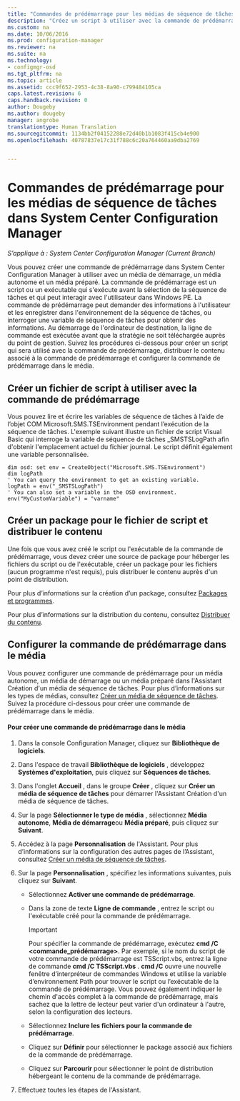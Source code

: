 ```yaml
---
title: "Commandes de prédémarrage pour les médias de séquence de tâches | Configuration Manager"
description: "Créez un script à utiliser avec la commande de prédémarrage, distribuez le contenu associé à la commande de prédémarrage et configurez la commande de prédémarrage dans le média."
ms.custom: na
ms.date: 10/06/2016
ms.prod: configuration-manager
ms.reviewer: na
ms.suite: na
ms.technology:
- configmgr-osd
ms.tgt_pltfrm: na
ms.topic: article
ms.assetid: ccc9f652-2953-4c38-8a90-c799484105ca
caps.latest.revision: 6
caps.handback.revision: 0
author: Dougeby
ms.author: dougeby
manager: angrobe
translationtype: Human Translation
ms.sourcegitcommit: 1134bb2f04152288e72d40b1b1083f415cb4e900
ms.openlocfilehash: 40787837e17c31f788c6c20a764460aa9dba2769


---
```

# <a name="prestart-commands-for-task-sequence-media-in-system-center-configuration-manager"></a>Commandes de prédémarrage pour les médias de séquence de tâches dans System Center Configuration Manager

*S’applique à : System Center Configuration Manager (Current Branch)*

Vous pouvez créer une commande de prédémarrage dans System Center Configuration Manager à utiliser avec un média de démarrage, un média autonome et un média préparé. La commande de prédémarrage est un script ou un exécutable qui s'exécute avant la sélection de la séquence de tâches et qui peut interagir avec l'utilisateur dans Windows PE. La commande de prédémarrage peut demander des informations à l'utilisateur et les enregistrer dans l'environnement de la séquence de tâches, ou interroger une variable de séquence de tâches pour obtenir des informations. Au démarrage de l'ordinateur de destination, la ligne de commande est exécutée avant que la stratégie ne soit téléchargée auprès du point de gestion. Suivez les procédures ci-dessous pour créer un script qui sera utilisé avec la commande de prédémarrage, distribuer le contenu associé à la commande de prédémarrage et configurer la commande de prédémarrage dans le média.  

## <a name="create-a-script-file-to-use-for-the-prestart-command"></a>Créer un fichier de script à utiliser avec la commande de prédémarrage  
 Vous pouvez lire et écrire les variables de séquence de tâches à l’aide de l’objet COM Microsoft.SMS.TSEnvironment pendant l’exécution de la séquence de tâches. L'exemple suivant illustre un fichier de script Visual Basic qui interroge la variable de séquence de tâches _SMSTSLogPath afin d'obtenir l'emplacement actuel du fichier journal. Le script définit également une variable personnalisée.  

```  
dim osd: set env = CreateObject("Microsoft.SMS.TSEnvironment")  
dim logPath  
' You can query the environment to get an existing variable.  
logPath = env("_SMSTSLogPath")  
' You can also set a variable in the OSD environment.  
env("MyCustomVariable") = "varname"  
```  

## <a name="create-a-package-for-the-script-file-and-distribute-the-content"></a>Créer un package pour le fichier de script et distribuer le contenu  
 Une fois que vous avez créé le script ou l'exécutable de la commande de prédémarrage, vous devez créer une source de package pour héberger les fichiers du script ou de l'exécutable, créer un package pour les fichiers (aucun programme n'est requis), puis distribuer le contenu auprès d'un point de distribution.  

 Pour plus d’informations sur la création d’un package, consultez [Packages et programmes](../../apps/deploy-use/packages-and-programs.md).  

 Pour plus d’informations sur la distribution du contenu, consultez [Distribuer du contenu](../../core/servers/deploy/configure/deploy-and-manage-content.md#bkmk_distribute).  

## <a name="configure-the-prestart-command-in-media"></a>Configurer la commande de prédémarrage dans le média  
 Vous pouvez configurer une commande de prédémarrage pour un média autonome, un média de démarrage ou un média préparé dans l'Assistant Création d'un média de séquence de tâches. Pour plus d’informations sur les types de médias, consultez [Créer un média de séquence de tâches](../deploy-use/create-task-sequence-media.md). Suivez la procédure ci-dessous pour créer une commande de prédémarrage dans le média.  

#### <a name="to-create-a-prestart-command-in-media"></a>Pour créer une commande de prédémarrage dans le média  

1.  Dans la console Configuration Manager, cliquez sur **Bibliothèque de logiciels**.  

2.  Dans l'espace de travail **Bibliothèque de logiciels** , développez **Systèmes d'exploitation**, puis cliquez sur **Séquences de tâches**.  

3.  Dans l'onglet **Accueil** , dans le groupe **Créer** , cliquez sur **Créer un média de séquence de tâches** pour démarrer l'Assistant Création d'un média de séquence de tâches.  

4.  Sur la page **Sélectionner le type de média** , sélectionnez **Média autonome**, **Média de démarrage**ou **Média préparé**, puis cliquez sur **Suivant**.  

5.  Accédez à la page **Personnalisation** de l'Assistant. Pour plus d’informations sur la configuration des autres pages de l’Assistant, consultez [Créer un média de séquence de tâches](../deploy-use/create-task-sequence-media.md).  

6.  Sur la page **Personnalisation** , spécifiez les informations suivantes, puis cliquez sur **Suivant**.  

    -   Sélectionnez **Activer une commande de prédémarrage**.  

    -   Dans la zone de texte **Ligne de commande** , entrez le script ou l'exécutable créé pour la commande de prédémarrage.  

        > [!IMPORTANT]  
        >  Pour spécifier la commande de prédémarrage, exécutez **cmd /C <commande_prédémarrage\>**. Par exemple, si le nom du script de votre commande de prédémarrage est TSScript.vbs, entrez la ligne de commande **cmd /C TSScript.vbs** . **cmd /C** ouvre une nouvelle fenêtre d’interpréteur de commandes Windows et utilise la variable d’environnement Path pour trouver le script ou l’exécutable de la commande de prédémarrage. Vous pouvez également indiquer le chemin d'accès complet à la commande de prédémarrage, mais sachez que la lettre de lecteur peut varier d'un ordinateur à l'autre, selon la configuration des lecteurs.  

    -   Sélectionnez **Inclure les fichiers pour la commande de prédémarrage**.  

    -   Cliquez sur **Définir** pour sélectionner le package associé aux fichiers de la commande de prédémarrage.  

    -   Cliquez sur **Parcourir** pour sélectionner le point de distribution hébergeant le contenu de la commande de prédémarrage.  

7.  Effectuez toutes les étapes de l'Assistant.  



<!--HONumber=Nov16_HO1-->


